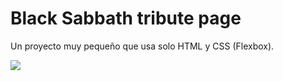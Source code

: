 # Black Sabbath tribute page

Un proyecto muy pequeño que usa solo HTML y CSS (Flexbox).

<img src = "https://imgur.com/6pL783I">
